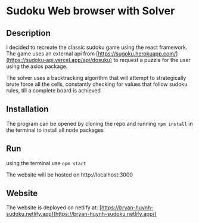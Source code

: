 # Sudoku Web browser with Solver

## Description

I decided to recreate the classic sudoku game using the react framework. The game uses an external api from [https://sugoku.herokuapp.com/](https://sudoku-api.vercel.app/api/dosuku) to request a puzzle for the user using the axios package.

The solver uses a backtracking algorithm that will attempt to strategically brute force all the cells, constantly checking for values that follow sudoku rules, till a complete board is achieved

## Installation

The program can be opened by cloning the repo and running `npm install` in the terminal to install all node packages

## Run

using the terminal use `npm start`

The website will be hosted on http://localhost:3000

## Website

The website is deployed on netlify at: [https://bryan-huynh-sudoku.netlify.app](https://bryan-huynh-sudoku.netlify.app/)

